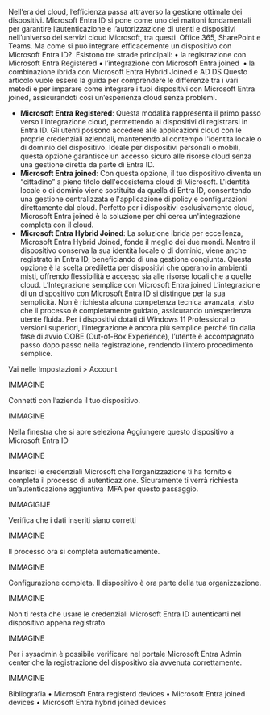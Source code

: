 Nell’era del cloud, l’efficienza passa attraverso la gestione ottimale dei dispositivi. Microsoft Entra ID si pone come uno dei mattoni fondamentali per garantire l’autenticazione e l’autorizzazione di utenti e dispositivi nell’universo dei servizi cloud Microsoft, tra questi  Office 365, SharePoint e Teams.
Ma come si può integrare efficacemente un dispositivo con Microsoft Entra ID? 
Esistono tre strade principali:
	•	la registrazione con Microsoft Entra Registered
	•	l’integrazione con Microsoft Entra joined 
	•	la combinazione ibrida con Microsoft Entra Hybrid Joined e AD DS
Questo articolo vuole essere la guida per comprendere le differenze tra i vari metodi e per imparare come integrare i tuoi dispositivi con Microsoft Entra joined, assicurandoti così un’esperienza cloud senza problemi. 
- **Microsoft Entra Registered**: Questa modalità rappresenta il primo passo verso l'integrazione cloud, permettendo ai dispositivi di registrarsi in Entra ID. Gli utenti possono accedere alle applicazioni cloud con le proprie credenziali aziendali, mantenendo al contempo l'identità locale o di dominio del dispositivo. Ideale per dispositivi personali o mobili, questa opzione garantisce un accesso sicuro alle risorse cloud senza una gestione diretta da parte di Entra ID.
- **Microsoft Entra joined**: Con questa opzione, il tuo dispositivo diventa un “cittadino” a pieno titolo dell'ecosistema cloud di Microsoft. L'identità locale o di dominio viene sostituita da quella di Entra ID, consentendo una gestione centralizzata e l'applicazione di policy e configurazioni direttamente dal cloud. Perfetto per i dispositivi esclusivamente cloud, Microsoft Entra joined è la soluzione per chi cerca un'integrazione completa con il cloud. 
- **Microsoft Entra Hybrid Joined**: La soluzione ibrida per eccellenza, Microsoft Entra Hybrid Joined, fonde il meglio dei due mondi. Mentre il dispositivo conserva la sua identità locale o di dominio, viene anche registrato in Entra ID, beneficiando di una gestione congiunta. Questa opzione è la scelta prediletta per dispositivi che operano in ambienti misti, offrendo flessibilità e accesso sia alle risorse locali che a quelle cloud.
L’Integrazione semplice con Microsoft Entra joined
L’integrazione di un dispositivo con Microsoft Entra ID si distingue per la sua semplicità. Non è richiesta alcuna competenza tecnica avanzata, visto che il processo è completamente guidato, assicurando un’esperienza utente fluida. Per i dispositivi dotati di Windows 11 Professional o versioni superiori, l’integrazione è ancora più semplice perché fin dalla fase di avvio OOBE (Out-of-Box Experience), l’utente è accompagnato passo dopo passo nella registrazione, rendendo l’intero procedimento semplice.

Vai nelle Impostazioni > Account

IMMAGINE

Connetti con l’azienda il tuo dispositivo.

IMMAGINE

Nella finestra che si apre seleziona Aggiungere questo dispositivo a Microsoft Entra ID

IMMAGINE

Inserisci le credenziali Microsoft che l’organizzazione ti ha fornito e completa il processo di autenticazione. Sicuramente ti verrà richiesta un’autenticazione aggiuntiva  MFA per questo passaggio.

IMMAGIGIJE

Verifica che i dati inseriti siano corretti

IMMAGINE

Il processo ora si completa automaticamente.

IMMAGINE

Configurazione completa. Il dispositivo è ora parte della tua organizzazione.

IMMAGINE

Non ti resta che usare le credenziali Microsoft Entra ID autenticarti nel dispositivo appena registrato

IMMAGINE

Per i sysadmin è possibile verificare nel portale Microsoft Entra Admin center che la registrazione del dispositivo sia avvenuta correttamente.

IMMAGINE

Bibliografia
	•	Microsoft Entra registerd devices
	•	Microsoft Entra joined devices
	•	Microsoft Entra hybrid joined devices

 
 
 



